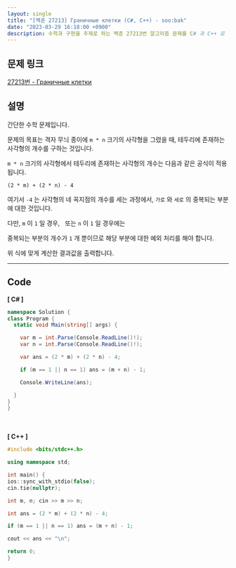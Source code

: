 ```yaml
---
layout: single
title: "[백준 27213] Граничные клетки (C#, C++) - soo:bak"
date: "2023-03-29 16:18:00 +0900"
description: 수학과 구현을 주제로 하는 백준 27213번 알고리즘 문제를 C# 과 C++ 로 풀이 및 해설
---
```


## 문제 링크
  [27213번 - Граничные клетки](https://www.acmicpc.net/problem/27213)

## 설명
간단한 수학 문제입니다. <br>

문제의 목표는 격자 무늬 종이에 `m * n` 크기의 사각형을 그렸을 때, 테두리에 존재하는 사각형의 개수를 구하는 것입니다. <br>

`m * n` 크기의 사각형에서 테두리에 존재하는 사각형의 개수는 다음과 같은 공식이 적용됩니다. <br>

`(2 * m) + (2 * n) - 4`<br>

여기서 `-4` 는 사각형의 네 꼭지점의 개수를 세는 과정에서, `가로` 와 `세로` 의 중복되는 부분에 대한 것입니다. <br>

다만, `m` 이 `1` 일 경우, &nbsp; 또는 `n` 이 `1` 일 경우에는<br>


중복되는 부분의 개수가 `1` 개 뿐이므로 해당 부분에 대한 예외 처리를 해야 합니다. <br>

위 식에 맞게 계산한 결과값을 출력합니다. <br>

- - -

## Code
<b>[ C# ] </b>
<br>

  ```c#
namespace Solution {
  class Program {
    static void Main(string[] args) {

      var m = int.Parse(Console.ReadLine()!);
      var n = int.Parse(Console.ReadLine()!);

      var ans = (2 * m) + (2 * n) - 4;

      if (m == 1 || n == 1) ans = (m + n) - 1;

      Console.WriteLine(ans);

    }
  }
}
  ```
<br><br>
<b>[ C++ ] </b>
<br>

  ```c++
#include <bits/stdc++.h>

using namespace std;

int main() {
  ios::sync_with_stdio(false);
  cin.tie(nullptr);

  int m, n; cin >> m >> n;

  int ans = (2 * m) + (2 * n) - 4;

  if (m == 1 || n == 1) ans = (m + n) - 1;

  cout << ans << "\n";

  return 0;
}
  ```
